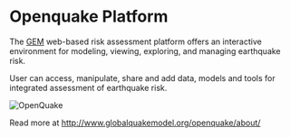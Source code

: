Openquake Platform
==================

The [GEM](http://www.globalquakemodel.org/) web-based risk assessment platform offers an interactive environment for modeling, viewing, exploring, and managing earthquake risk.

User can access, manipulate, share and add data, models and tools for integrated assessment of earthquake risk.

![OpenQuake](http://www.globalquakemodel.org/media/cms_page_media/15/OQ-workflows_1.png.530x400_q85_crop.jpg)

Read more at http://www.globalquakemodel.org/openquake/about/

